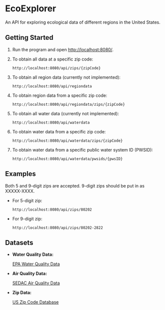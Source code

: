 # EcoExplorer

An API for exploring ecological data of different regions in the United States.

## Getting Started

1. Run the program and open [http://localhost:8080/](http://localhost:8080/).

2. To obtain all data at a specific zip code:
   ```
   http://localhost:8080/api/zips/{zipCode}
   ```

3. To obtain all region data (currently not implemented):
   ```
   http://localhost:8080/api/regiondata
   ```

4. To obtain region data from a specific zip code:
   ```
   http://localhost:8080/api/regiondata/zips/{zipCode}
   ```

5. To obtain all water data (currently not implemented):
   ```
   http://localhost:8080/api/waterdata
   ```

6. To obtain water data from a specific zip code:
   ```
   http://localhost:8080/api/waterdata/zips/{zipCode}
   ```

7. To obtain water data from a specific public water system ID (PWSID):
   ```
   http://localhost:8080/api/waterdata/pwsids/{pwsID}
   ```

## Examples

Both 5 and 9-digit zips are accepted. 9-digit zips should be put in as XXXXX-XXXX.

- For 5-digit zip:
  ```
  http://localhost:8080/api/zips/80202
  ```

- For 9-digit zip:
  ```
  http://localhost:8080/api/zips/80202-2822
  ```

## Datasets

- **Water Quality Data:**

  [EPA Water Quality Data](https://sdwis.epa.gov/ords/sfdw_pub/r/sfdw/sdwis_fed_reports_public/200)

- **Air Quality Data:**

  [SEDAC Air Quality Data](https://sedac.ciesin.columbia.edu/data/set/aqdh-pm2-5-o3-no2-concentrations-zipcode-contiguous-us-2000-2016/data-download)

- **Zip Data:**

  [US Zip Code Database](https://www.unitedstateszipcodes.org/zip-code-database/)
